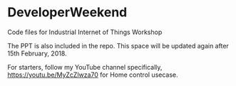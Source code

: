 # DeveloperWeekend
Code files for Industrial Internet of Things Workshop

The PPT is also included in the repo. This space will be updated again after 15th February, 2018. 

For starters, follow my YouTube channel specifically, https://youtu.be/MyZcZlwza70 for Home control usecase. 


